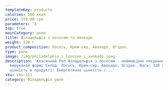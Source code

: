 ```yaml
---
templateKey: products
calories: 500 ккал
price: 319.00 грн
parameters: '5'
top: true
mainCategory: роли
title: Філадельфія з лососем та авокадо
weight: 320 г
product_composition: Лосось, Крем-сир, Авокадо, Огірок.
type: роли
image: /img/philadelphia_z_lososem_i_avokado.jpeg
description: 'Класичний Рол Філадельфія з лососем - неймовірне поєднання у
  вишуканій формі Склад: Лосось, Крем-сир, Авокадо, Огірок. Вага: 320 г. Харчова
  цінність в продукті: Енергетична цінність /...'
sku: sku-111
category: Філадельфія роли
---
```

